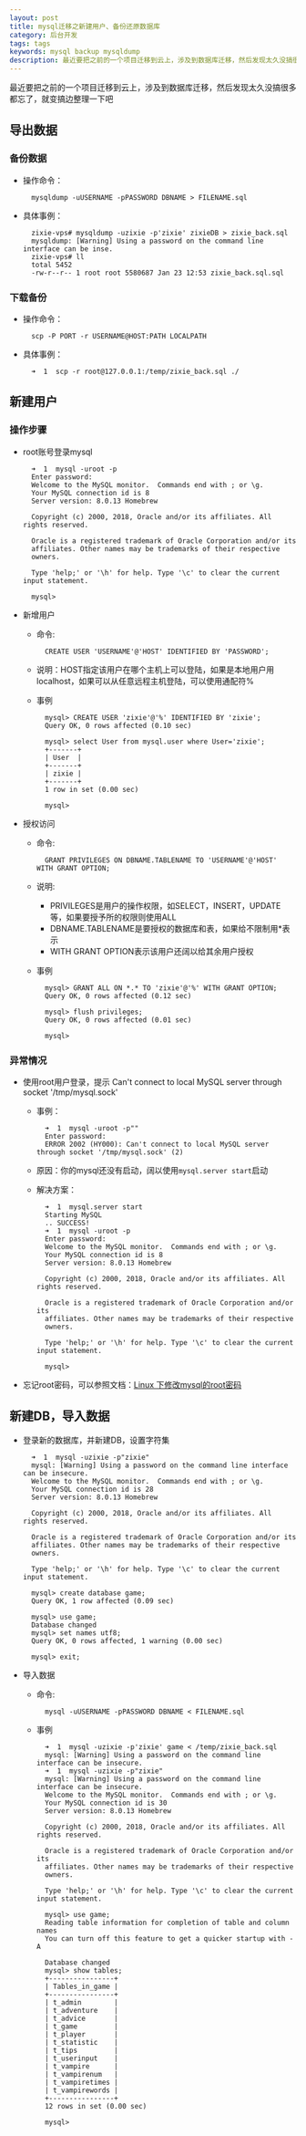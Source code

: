 ```yaml
---
layout: post
title: mysql迁移之新建用户、备份还原数据库
category: 后台开发
tags: tags
keywords: mysql backup mysqldump
description: 最近要把之前的一个项目迁移到云上，涉及到数据库迁移，然后发现太久没搞很多都忘了，就变搞边整理一下吧
---
```


最近要把之前的一个项目迁移到云上，涉及到数据库迁移，然后发现太久没搞很多都忘了，就变搞边整理一下吧

## 导出数据

### 备份数据

- 操作命令：

		mysqldump -uUSERNAME -pPASSWORD DBNAME > FILENAME.sql

- 具体事例：

		zixie-vps# mysqldump -uzixie -p'zixie' zixieDB > zixie_back.sql
		mysqldump: [Warning] Using a password on the command line interface can be inse.
		zixie-vps# ll
		total 5452
		-rw-r--r-- 1 root root 5580687 Jan 23 12:53 zixie_back.sql.sql

### 下载备份

- 操作命令：

		scp -P PORT -r USERNAME@HOST:PATH LOCALPATH

- 具体事例：

		➜  1  scp -r root@127.0.0.1:/temp/zixie_back.sql ./
		
## 新建用户

### 操作步骤

- root账号登录mysql

		➜  1  mysql -uroot -p
		Enter password:
		Welcome to the MySQL monitor.  Commands end with ; or \g.
		Your MySQL connection id is 8
		Server version: 8.0.13 Homebrew
		
		Copyright (c) 2000, 2018, Oracle and/or its affiliates. All rights reserved.
		
		Oracle is a registered trademark of Oracle Corporation and/or its
		affiliates. Other names may be trademarks of their respective
		owners.
		
		Type 'help;' or '\h' for help. Type '\c' to clear the current input statement.
		
		mysql>

- 新增用户	

	- 命令:
	
			CREATE USER 'USERNAME'@'HOST' IDENTIFIED BY 'PASSWORD';
	
	- 说明：HOST指定该用户在哪个主机上可以登陆，如果是本地用户用localhost，如果可以从任意远程主机登陆，可以使用通配符%

	- 事例
	
			mysql> CREATE USER 'zixie'@'%' IDENTIFIED BY 'zixie';
			Query OK, 0 rows affected (0.10 sec)
			
			mysql> select User from mysql.user where User='zixie';
			+-------+
			| User  |
			+-------+
			| zixie |
			+-------+
			1 row in set (0.00 sec)

			mysql>
- 授权访问

	- 命令:

			GRANT PRIVILEGES ON DBNAME.TABLENAME TO 'USERNAME'@'HOST' WITH GRANT OPTION;

	- 说明:

		- PRIVILEGES是用户的操作权限，如SELECT，INSERT，UPDATE等，如果要授予所的权限则使用ALL
		- DBNAME.TABLENAME是要授权的数据库和表，如果给不限制用*表示
		- WITH GRANT OPTION表示该用户还阔以给其余用户授权

	- 事例

			mysql> GRANT ALL ON *.* TO 'zixie'@'%' WITH GRANT OPTION;
			Query OK, 0 rows affected (0.12 sec)
			
			mysql> flush privileges;
			Query OK, 0 rows affected (0.01 sec)
			
			mysql>
			
### 异常情况

- 使用root用户登录，提示 Can't connect to local MySQL server through socket '/tmp/mysql.sock'

	- 事例：
	
			➜  1  mysql -uroot -p""
			Enter password:
			ERROR 2002 (HY000): Can't connect to local MySQL server through socket '/tmp/mysql.sock' (2)
	
	
	- 原因：你的mysql还没有启动，阔以使用`mysql.server start`启动
	- 解决方案：
	
			➜  1  mysql.server start
			Starting MySQL
			.. SUCCESS!
			➜  1  mysql -uroot -p
			Enter password:
			Welcome to the MySQL monitor.  Commands end with ; or \g.
			Your MySQL connection id is 8
			Server version: 8.0.13 Homebrew
			
			Copyright (c) 2000, 2018, Oracle and/or its affiliates. All rights reserved.
			
			Oracle is a registered trademark of Oracle Corporation and/or its
			affiliates. Other names may be trademarks of their respective
			owners.
			
			Type 'help;' or '\h' for help. Type '\c' to clear the current input statement.
			
			mysql>
			
- 忘记root密码，可以参照文档：[Linux 下修改mysql的root密码](https://blog.bihe0832.com/mysql-modify-root.html)

## 新建DB，导入数据

- 登录新的数据库，并新建DB，设置字符集

	
		➜  1  mysql -uzixie -p"zixie"
		mysql: [Warning] Using a password on the command line interface can be insecure.
		Welcome to the MySQL monitor.  Commands end with ; or \g.
		Your MySQL connection id is 28
		Server version: 8.0.13 Homebrew
		
		Copyright (c) 2000, 2018, Oracle and/or its affiliates. All rights reserved.
		
		Oracle is a registered trademark of Oracle Corporation and/or its
		affiliates. Other names may be trademarks of their respective
		owners.
		
		Type 'help;' or '\h' for help. Type '\c' to clear the current input statement.
		
		mysql> create database game;
		Query OK, 1 row affected (0.09 sec)
		
		mysql> use game;
		Database changed
		mysql> set names utf8;
		Query OK, 0 rows affected, 1 warning (0.00 sec)
		
		mysql> exit;
		
- 导入数据

	- 命令:
	
			mysql -uUSERNAME -pPASSWORD DBNAME < FILENAME.sql
	
	- 事例

			➜  1  mysql -uzixie -p'zixie' game < /temp/zixie_back.sql
			mysql: [Warning] Using a password on the command line interface can be insecure.
			➜  1  mysql -uzixie -p"zixie"
			mysql: [Warning] Using a password on the command line interface can be insecure.
			Welcome to the MySQL monitor.  Commands end with ; or \g.
			Your MySQL connection id is 30
			Server version: 8.0.13 Homebrew
			
			Copyright (c) 2000, 2018, Oracle and/or its affiliates. All rights reserved.
			
			Oracle is a registered trademark of Oracle Corporation and/or its
			affiliates. Other names may be trademarks of their respective
			owners.
			
			Type 'help;' or '\h' for help. Type '\c' to clear the current input statement.
			
			mysql> use game;
			Reading table information for completion of table and column names
			You can turn off this feature to get a quicker startup with -A
			
			Database changed
			mysql> show tables;
			+----------------+
			| Tables_in_game |
			+----------------+
			| t_admin        |
			| t_adventure    |
			| t_advice       |
			| t_game         |
			| t_player       |
			| t_statistic    |
			| t_tips         |
			| t_userinput    |
			| t_vampire      |
			| t_vampirenum   |
			| t_vampiretimes |
			| t_vampirewords |
			+----------------+
			12 rows in set (0.00 sec)
			
			mysql>	
			